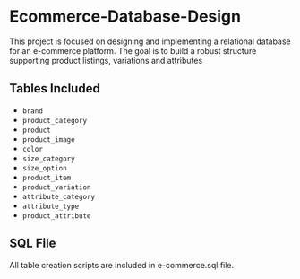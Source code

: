 # Ecommerce-Database-Design

This project is focused on designing and implementing a relational database for an e-commerce platform.
The goal is to build a robust structure supporting product listings, variations and attributes

##  Tables Included

- `brand`
- `product_category`
- `product`
- `product_image`
- `color`
- `size_category`
- `size_option`
- `product_item`
- `product_variation`
- `attribute_category`
- `attribute_type`
- `product_attribute`

## SQL File

All table creation scripts are included in e-commerce.sql file.
